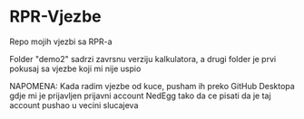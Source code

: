 # RPR-Vjezbe
Repo mojih vjezbi sa RPR-a

Folder "demo2" sadrzi zavrsnu verziju kalkulatora, a drugi folder je prvi pokusaj sa vjezbe koji mi nije uspio

NAPOMENA:
Kada radim vjezbe od kuce, pusham ih preko GitHub Desktopa gdje mi je prijavljen prijavni account NedEgg tako da ce pisati da je taj account pushao u vecini slucajeva
